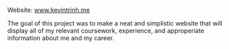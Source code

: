 
Website: www.kevintrinh.me

The goal of this project was to make a neat and simplistic website that will display
all of my relevant coursework, experience, and approperiate information about me and
my career.

